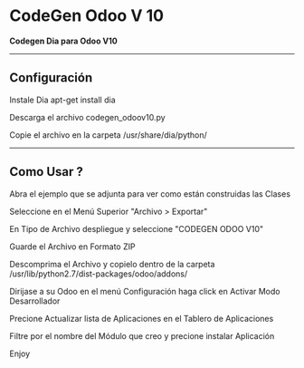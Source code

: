 # CodeGen Odoo V 10
<strong>Codegen Dia para Odoo V10</strong>

---------------------
<strong>Configuración</strong>
---------------------

Instale Dia apt-get install dia

Descarga el archivo codegen_odoov10.py

Copie el archivo en la carpeta /usr/share/dia/python/

---------------------
<strong>Como Usar ?</strong>
---------------------

Abra el ejemplo que se adjunta para ver como están construidas las Clases

Seleccione en el Menú Superior "Archivo > Exportar"

En Tipo de Archivo despliegue y seleccione "CODEGEN ODOO V10"

Guarde el Archivo en Formato ZIP

Descomprima el Archivo y copielo dentro de la carpeta /usr/lib/python2.7/dist-packages/odoo/addons/

Dirijase a su Odoo en el menú Configuración haga click en Activar Modo Desarrollador

Precione Actualizar lista de Aplicaciones en el Tablero de Aplicaciones

Filtre por el nombre del Módulo que creo y precione instalar Aplicación

Enjoy

